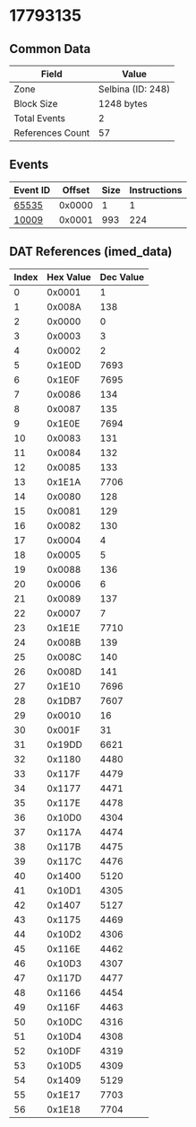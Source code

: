 # 17793135

## Common Data

| Field            | Value             |
|------------------|-------------------|
| Zone             | Selbina (ID: 248) |
| Block Size       | 1248 bytes        |
| Total Events     | 2                 |
| References Count | 57                |

## Events

| Event ID            | Offset   |   Size |   Instructions |
|---------------------|----------|--------|----------------|
| [65535](./65535.md) | 0x0000   |      1 |              1 |
| [10009](./10009.md) | 0x0001   |    993 |            224 |

## DAT References (imed_data)

|   Index | Hex Value   |   Dec Value |
|---------|-------------|-------------|
|       0 | 0x0001      |           1 |
|       1 | 0x008A      |         138 |
|       2 | 0x0000      |           0 |
|       3 | 0x0003      |           3 |
|       4 | 0x0002      |           2 |
|       5 | 0x1E0D      |        7693 |
|       6 | 0x1E0F      |        7695 |
|       7 | 0x0086      |         134 |
|       8 | 0x0087      |         135 |
|       9 | 0x1E0E      |        7694 |
|      10 | 0x0083      |         131 |
|      11 | 0x0084      |         132 |
|      12 | 0x0085      |         133 |
|      13 | 0x1E1A      |        7706 |
|      14 | 0x0080      |         128 |
|      15 | 0x0081      |         129 |
|      16 | 0x0082      |         130 |
|      17 | 0x0004      |           4 |
|      18 | 0x0005      |           5 |
|      19 | 0x0088      |         136 |
|      20 | 0x0006      |           6 |
|      21 | 0x0089      |         137 |
|      22 | 0x0007      |           7 |
|      23 | 0x1E1E      |        7710 |
|      24 | 0x008B      |         139 |
|      25 | 0x008C      |         140 |
|      26 | 0x008D      |         141 |
|      27 | 0x1E10      |        7696 |
|      28 | 0x1DB7      |        7607 |
|      29 | 0x0010      |          16 |
|      30 | 0x001F      |          31 |
|      31 | 0x19DD      |        6621 |
|      32 | 0x1180      |        4480 |
|      33 | 0x117F      |        4479 |
|      34 | 0x1177      |        4471 |
|      35 | 0x117E      |        4478 |
|      36 | 0x10D0      |        4304 |
|      37 | 0x117A      |        4474 |
|      38 | 0x117B      |        4475 |
|      39 | 0x117C      |        4476 |
|      40 | 0x1400      |        5120 |
|      41 | 0x10D1      |        4305 |
|      42 | 0x1407      |        5127 |
|      43 | 0x1175      |        4469 |
|      44 | 0x10D2      |        4306 |
|      45 | 0x116E      |        4462 |
|      46 | 0x10D3      |        4307 |
|      47 | 0x117D      |        4477 |
|      48 | 0x1166      |        4454 |
|      49 | 0x116F      |        4463 |
|      50 | 0x10DC      |        4316 |
|      51 | 0x10D4      |        4308 |
|      52 | 0x10DF      |        4319 |
|      53 | 0x10D5      |        4309 |
|      54 | 0x1409      |        5129 |
|      55 | 0x1E17      |        7703 |
|      56 | 0x1E18      |        7704 |
